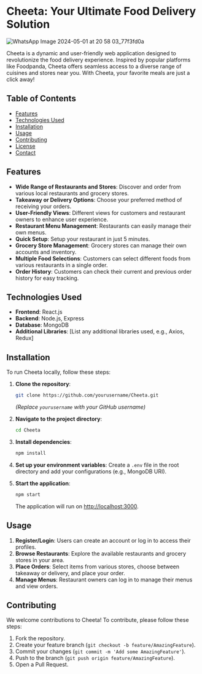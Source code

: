 
# Cheeta: Your Ultimate Food Delivery Solution

![WhatsApp Image 2024-05-01 at 20 58 03_77f3fd0a](https://github.com/user-attachments/assets/8d91f3ac-4934-4135-991d-edb10ecaee22)


Cheeta is a dynamic and user-friendly web application designed to revolutionize the food delivery experience. Inspired by popular platforms like Foodpanda, Cheeta offers seamless access to a diverse range of cuisines and stores near you. With Cheeta, your favorite meals are just a click away!

## Table of Contents

- [Features](#features)
- [Technologies Used](#technologies-used)
- [Installation](#installation)
- [Usage](#usage)
- [Contributing](#contributing)
- [License](#license)
- [Contact](#contact)

## Features

- **Wide Range of Restaurants and Stores**: Discover and order from various local restaurants and grocery stores.
- **Takeaway or Delivery Options**: Choose your preferred method of receiving your orders.
- **User-Friendly Views**: Different views for customers and restaurant owners to enhance user experience.
- **Restaurant Menu Management**: Restaurants can easily manage their own menus.
- **Quick Setup**: Setup your restaurant in just 5 minutes.
- **Grocery Store Management**: Grocery stores can manage their own accounts and inventory.
- **Multiple Food Selections**: Customers can select different foods from various restaurants in a single order.
- **Order History**: Customers can check their current and previous order history for easy tracking.

## Technologies Used

- **Frontend**: React.js
- **Backend**: Node.js, Express
- **Database**: MongoDB
- **Additional Libraries**: [List any additional libraries used, e.g., Axios, Redux]

## Installation

To run Cheeta locally, follow these steps:

1. **Clone the repository**:
   ```bash
   git clone https://github.com/yourusername/Cheeta.git
   ```
   *(Replace `yourusername` with your GitHub username)*

2. **Navigate to the project directory**:
   ```bash
   cd Cheeta
   ```

3. **Install dependencies**:
   ```bash
   npm install
   ```

4. **Set up your environment variables**:
   Create a `.env` file in the root directory and add your configurations (e.g., MongoDB URI).

5. **Start the application**:
   ```bash
   npm start
   ```

   The application will run on [http://localhost:3000](http://localhost:3000).

## Usage

1. **Register/Login**: Users can create an account or log in to access their profiles.
2. **Browse Restaurants**: Explore the available restaurants and grocery stores in your area.
3. **Place Orders**: Select items from various stores, choose between takeaway or delivery, and place your order.
4. **Manage Menus**: Restaurant owners can log in to manage their menus and view orders.

## Contributing

We welcome contributions to Cheeta! To contribute, please follow these steps:

1. Fork the repository.
2. Create your feature branch (`git checkout -b feature/AmazingFeature`).
3. Commit your changes (`git commit -m 'Add some AmazingFeature'`).
4. Push to the branch (`git push origin feature/AmazingFeature`).
5. Open a Pull Request.

